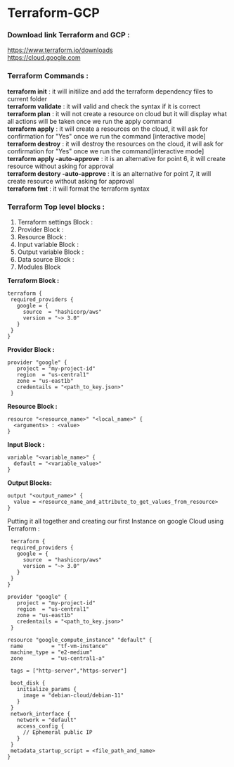 # Terraform-GCP  
### Download link Terraform and GCP :  
https://www.terraform.io/downloads   
https://cloud.google.com
  
### Terraform Commands :
**terraform init** : it will initilize and add the terraform dependency files to current folder  
**terraform validate** : it will valid and check the syntax if it is correct  
**terraform plan** : it will not create a resource on cloud but it will display what all actions will be taken once we run the apply command  
**terraform apply** : it will create a resources on the cloud, it will ask for confirmation for "Yes" once we run the command [interactive mode]  
**terraform destroy** : it will destroy the resources on the cloud, it will ask for confirmation for "Yes" once we run the command[interactive mode]  
**terraform apply -auto-approve** : it is an alternative for point 6, it will create resource without asking for approval  
**terraform destory -auto-approve** : it is an alternative for point 7, it will create resource without asking for approval  
**terraform fmt** : it will format the terraform syntax
  
 ### Terraform Top level blocks :  
 1. Terraform settings Block :
 2. Provider Block :  
 3. Resource Block :  
 4. Input variable Block : 
 5. Output variable Block :
 6. Data source Block : 
 7. Modules Block  
 
 **Terraform Block :** 
 ```
 terraform {
  required_providers {
    google = {
      source  = "hashicorp/aws"
      version = "~> 3.0"
    }
  }
}
 ```  
   
   **Provider Block :**  
 ```
 provider "google" {
    project = "my-project-id"
    region  = "us-central1"
    zone = "us-east1b"
    credentails = "<path_to_key.json>"
  }
  ```   
  
  **Resource Block :**  
  ```
  resource "<resource_name>" "<local_name>" {
    <arguments> : <value>
}
  ```   
  
  **Input Block :**  
  
  ```
  variable "<variable_name>" {
    default = "<variable_value>"
  }
  ```  
  
  **Output Blocks:**  
  ```
  output "<output_name>" {
    value = <resource_name_and_attribute_to_get_values_from_resource>
}
  ```
   
 Putting it all together and creating our first Instance on google Cloud using Terraform :  
 ```
  terraform {
  required_providers {
    google = {
      source  = "hashicorp/aws"
      version = "~> 3.0"
    }
  }
}  

 provider "google" {
    project = "my-project-id"
    region  = "us-central1"
    zone = "us-east1b"
    credentails = "<path_to_key.json>"
  }  
  
 resource "google_compute_instance" "default" {
  name         = "tf-vm-instance"
  machine_type = "e2-medium"
  zone         = "us-central1-a"

  tags = ["http-server","https-server"]

  boot_disk {
    initialize_params {
      image = "debian-cloud/debian-11"
    }
  }
  network_interface {
    network = "default"
    access_config {
      // Ephemeral public IP
    }
  }
  metadata_startup_script = <file_path_and_name>
}

 ```
 
